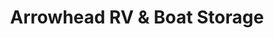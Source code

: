 ---
title: "Arrowhead RV & Boat Storage"
url: /peoria/arrowhead-rv-und-boat-storage/
shop: Mieten
---